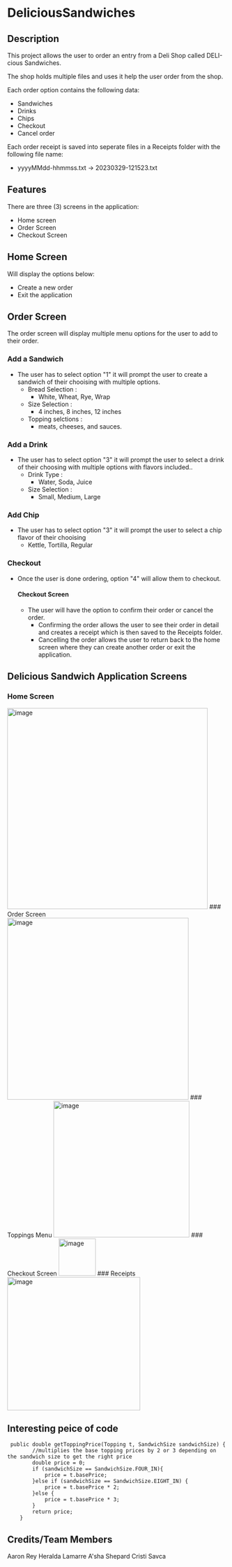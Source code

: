 # DeliciousSandwiches

## Description

This project allows the user to order an entry from a Deli Shop called DELI-cious Sandwiches.

The shop holds multiple files and uses it help the user order from the shop.

Each order option contains the following data:

- Sandwiches
- Drinks
- Chips
- Checkout
- Cancel order

Each order receipt is saved into seperate files in a Receipts folder with the following file name:
- yyyyMMdd-hhmmss.txt -> 20230329-121523.txt 

## Features

There are three (3) screens in the application:

- Home screen
- Order Screen
- Checkout Screen

## Home Screen

Will display the options below:
- Create a new order
- Exit the application

## Order Screen

The order screen will display multiple menu options for the user to add to their order.

### Add a Sandwich
- The user has to select option "1" it will prompt the user to create a sandwich of their chooising with multiple options.
  - Bread Selection : 
    - White, Wheat, Rye, Wrap 
  - Size Selection :
    - 4 inches, 8 inches, 12 inches
  - Topping selctions :
    -  meats, cheeses, and sauces. 

### Add a Drink 
- The user has to select option "3" it will prompt the user to select a drink of their choosing with multiple options with flavors included..
  - Drink Type :
    - Water, Soda, Juice
  - Size Selection :
    - Small, Medium, Large

### Add Chip
- The user has to select option "3" it will prompt the user to select a chip flavor of their chooising
  - Kettle, Tortilla, Regular

### Checkout
- Once the user is done ordering, option "4" will allow them to checkout. 
  #### Checkout Screen
  - The user will have the option to confirm their order or cancel the order.
    - Confirming the order allows the user to see their order in detail and creates a receipt which is then saved to the Receipts folder.
    - Cancelling the order allows the user to return back to the home screen where they can create another order or exit the application.

## Delicious Sandwich Application Screens
### Home Screen
<img width="460" alt="image" src="https://github.com/Arey0904/DeliciousSandwiches/assets/58373811/045bc8ce-18e5-40e9-bc47-f69115344789">
### Order Screen
<img width="416" alt="image" src="https://github.com/Arey0904/DeliciousSandwiches/assets/58373811/4b72a4d8-d561-4372-9f88-4afaa00e2229">
### Toppings Menu
<img width="312" alt="image" src="https://github.com/Arey0904/DeliciousSandwiches/assets/58373811/65a57991-aad2-48ed-a9b7-46c23e0ff6f1">
### Checkout Screen
<img width="85" alt="image" src="https://github.com/Arey0904/DeliciousSandwiches/assets/58373811/72555a85-cf0a-4d39-9d11-12aca8a997c6">
### Receipts
<img width="305" alt="image" src="https://github.com/Arey0904/DeliciousSandwiches/assets/58373811/f263b1ce-a6d5-428f-98b8-24747a7a43f1">

## Interesting peice of code
```
 public double getToppingPrice(Topping t, SandwichSize sandwichSize) {
        //multiplies the base topping prices by 2 or 3 depending on the sandwich size to get the right price
        double price = 0;
        if (sandwichSize == SandwichSize.FOUR_IN){
            price = t.basePrice;
        }else if (sandwichSize == SandwichSize.EIGHT_IN) {
            price = t.basePrice * 2;
        }else {
            price = t.basePrice * 3;
        }
        return price;
    }
```









## Credits/Team Members
Aaron Rey
Heralda Lamarre
A'sha Shepard
Cristi Savca
